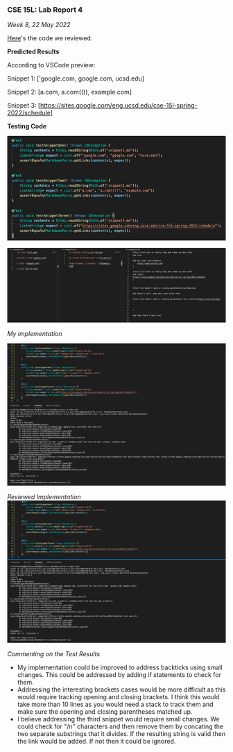 ### CSE 15L: Lab Report 4
*Week 8, 22 May 2022*

[Here](https://github.com/ryankosta/good-markdown-parser)'s the code we reviewed.

**Predicted Results**

According to VSCode preview:

Snippet 1: \[\'google.com, google.com, ucsd.edu]

Snippet 2: \[a.com, a.com(()), example.com]

Snippet 3: \[https://sites.google.com/eng.ucsd.edu/cse-15l-spring-2022/schedule]

**Testing Code**

![Snippet 1,2 & 3 JUnit Implementation](./Images/Screen%20Shot%202022-05-22%20at%2012.19.04%20PM.png)

![Test Files](./Images/Screen%20Shot%202022-05-22%20at%2012.25.08%20PM.png)

*My implementation*

![My implementation](/Images/Screen%20Shot%202022-05-22%20at%2012.32.48%20PM.png)

*Reviewed Implementation*
![Reviewed implementation](./Images/Screen%20Shot%202022-05-22%20at%2012.48.14%20PM.png)

*Commenting on the Test Results*
- My implementation could be improved to address backticks using small changes. This could be addressed by adding if statements to check for them. 
- Addressing the interesting brackets cases would be more difficult as this would require tracking opening and closing brackets. I think this would take more than 10 lines as you would need a stack to track them and make sure the opening and closing parentheses matched up.
- I believe addressing the third snippet would require small changes. We could check for "/n" characters and then remove them by concating the two separate substrings that it divides. If the resulting string is valid then the link would be added. If not then it could be ignored.




